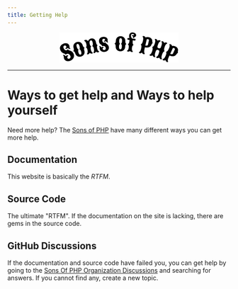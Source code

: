 ```yaml
---
title: Getting Help
---
```


<div align="center">
  <img src="https://raw.githubusercontent.com/SonsOfPHP/.github/main/assets/top-rocker.png" />
</div>
<hr>

# Ways to get help and Ways to help yourself

Need more help? The [Sons of PHP][sonsofphp] have many different ways you can
get more help.

## Documentation

This website is basically the *RTFM*.

## Source Code

The ultimate "RTFM". If the documentation on the site is lacking, there are gems
in the source code.

## GitHub Discussions

If the documentation and source code have failed you, you can get help by going
to the [Sons Of PHP Organization Discussions][discussions] and searching for
answers. If you cannot find any, create a new topic.

[discussions]: https://github.com/orgs/SonsOfPHP/discussions
[sonsofphp]: https://github.com/SonsOfPHP
